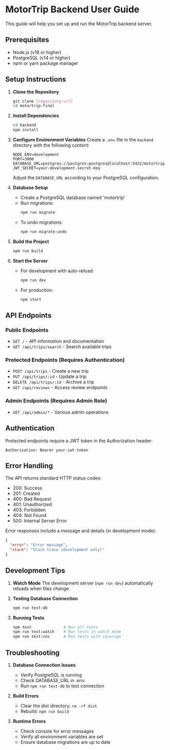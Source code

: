# MotorTrip Backend User Guide

This guide will help you set up and run the MotorTrip backend server.

## Prerequisites

- Node.js (v18 or higher)
- PostgreSQL (v14 or higher)
- npm or yarn package manager

## Setup Instructions

1. **Clone the Repository**
   ```bash
   git clone [repository-url]
   cd motortrip-final
   ```

2. **Install Dependencies**
   ```bash
   cd backend
   npm install
   ```

3. **Configure Environment Variables**
   Create a `.env` file in the `backend` directory with the following content:
   ```env
   NODE_ENV=development
   PORT=3000
   DATABASE_URL=postgres://postgres:postgres@localhost:5432/motortrip
   JWT_SECRET=your-development-secret-key
   ```
   Adjust the `DATABASE_URL` according to your PostgreSQL configuration.

4. **Database Setup**
   - Create a PostgreSQL database named 'motortrip'
   - Run migrations:
     ```bash
     npm run migrate
     ```
   - To undo migrations:
     ```bash
     npm run migrate:undo
     ```

5. **Build the Project**
   ```bash
   npm run build
   ```

6. **Start the Server**
   - For development with auto-reload:
     ```bash
     npm run dev
     ```
   - For production:
     ```bash
     npm start
     ```

## API Endpoints

### Public Endpoints
- `GET /` - API information and documentation
- `GET /api/trips/search` - Search available trips

### Protected Endpoints (Requires Authentication)
- `POST /api/trips` - Create a new trip
- `PUT /api/trips/:id` - Update a trip
- `DELETE /api/trips/:id` - Archive a trip
- `GET /api/reviews` - Access review endpoints

### Admin Endpoints (Requires Admin Role)
- `GET /api/admin/*` - Various admin operations

## Authentication

Protected endpoints require a JWT token in the Authorization header:
```
Authorization: Bearer your-jwt-token
```

## Error Handling

The API returns standard HTTP status codes:
- 200: Success
- 201: Created
- 400: Bad Request
- 401: Unauthorized
- 403: Forbidden
- 404: Not Found
- 500: Internal Server Error

Error responses include a message and details (in development mode):
```json
{
  "error": "Error message",
  "stack": "Stack trace (development only)"
}
```

## Development Tips

1. **Watch Mode**
   The development server (`npm run dev`) automatically reloads when files change.

2. **Testing Database Connection**
   ```bash
   npm run test-db
   ```

3. **Running Tests**
   ```bash
   npm test              # Run all tests
   npm run test:watch    # Run tests in watch mode
   npm run test:cov      # Run tests with coverage
   ```

## Troubleshooting

1. **Database Connection Issues**
   - Verify PostgreSQL is running
   - Check DATABASE_URL in .env
   - Run `npm run test-db` to test connection

2. **Build Errors**
   - Clear the dist directory: `rm -rf dist`
   - Rebuild: `npm run build`

3. **Runtime Errors**
   - Check console for error messages
   - Verify all environment variables are set
   - Ensure database migrations are up to date


